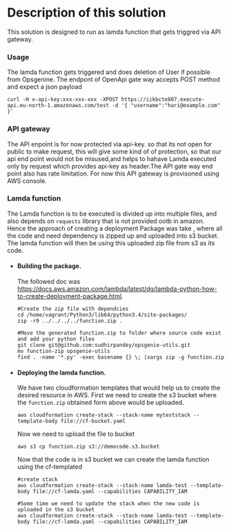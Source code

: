 # Description of this solution
This solution is designed to run as lamda function that gets triggred via API gateway.

### Usage
The lamda function gets triggered and does deletion of User if possible from Opsgenine. The endpont of OpenApi gate way accepts POST method and expect a json payload

```
curl -H x-api-key:xxx-xxx-xxx -XPOST https://iikbcte807.execute-api.eu-north-1.amazonaws.com/test -d '{ "username":"hari@example.com" }'
```

### API gateway
The API enpoint is for now protected via api-key. so that its not open for public to make request, this will give some kind of of protection, so that our api end point would not be misused,and helps to hahave Lamda executed only by request which provides api-key as header.The API gate way end point also has rate limitation. For now this API gateway is provisoned using AWS console. 


### Lamda function
The Lamda function is to be executed is divided up into multiple files, and also depends on `requests` library that is not provided ootb in amazon. Hence the approach of creating a deployment Package was
take , where all the code and need dependency is zipped up and uploaded into s3 bucket. The lamda function will then be using this uploaded zip file from s3 as its code.

* #### Building the package.
  The followed doc was https://docs.aws.amazon.com/lambda/latest/dg/lambda-python-how-to-create-deployment-package.html.
  ```
  #Create the zip file with dependcies
  cd /home/vagrant/Python3/lib64/python3.4/site-packages/
  zip -r9 ../../../../function.zip .

  #Move the generated function.zip to folder where source code exist and add your python files
  git clone git@github.com:sudhirpandey/opsgenie-utils.git
  mv function-zip opsgenie-utils
  find . -name '*.py' -exec basename {} \; |xargs zip -g function.zip  
  ```
* #### Deploying the lamda function.
  We have two cloudformation templates that would help us to create the desired resource in AWS.
  First we need to create the s3 bucket where the `function.zip` obtained form above would be uploaded.
  ```
  aws cloudformation create-stack --stack-name myteststack --template-body file://cf-bucket.yaml
  ```

  Now we need to upload the file to bucket 
  ```
  aws s3 cp function.zip s3://democode.s3.bucket
  ```
  
  Now that the code is in s3 bucket we can create the lamda function using the cf-templated
  ```
  #create stack
  aws cloudformation create-stack --stack-name lamda-test --template-body file://cf-lamda.yaml --capabilities CAPABILITY_IAM

  #Some time we need to update the stack when the new code is uploaded in the s3 bucket
  aws cloudformation create-stack --stack-name lamda-test --template-body file://cf-lamda.yaml --capabilities CAPABILITY_IAM

  ```
